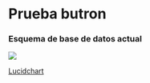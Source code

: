 <h1>Prueba butron</h1>

<h3>Esquema de base de datos actual</h3><img src="https://lh3.googleusercontent.com/ssz2Tt0oI4AeS3RmIgl-MDS4Djxc6A7rCer1b82EvFOi_6y_RtuDF73F8-2ISIeAbfX9YvthI96C7EhhG6EfUXVgPuFNqDQWMJrNzeTtz9T6ZJBqBKzpQnPJBtmLFjtWXgTbc4oR6zRatVzlmH7PgmVPw4_fsGaXZ_SLrKelEp5Va-aPT41K-RecYK1JjVCKVA6pJBqOxm06fj_a2jU-AAfwQNNy0EFgLCo7wZAYeh07xZFtpK54Gx_jcKBGS_-NC8bAC2hpGWTsZzOT8Q_fNkwqCPif5e9jYOyOByIPb0caL5GALTkv2a0JgNQvQdvxTEx3dUxHjfoz9-cWOSeG5y7g78opynDn_moYn8pU-xj_EXOYNwnIvypEBQeRxeJHEWgRBq0iZGgbdB--trHAiUoUflus1I_g-SDF-xGG3GpNvGs02ploL2IJSp0QQ1LJ4AZi6doSfW08tnGAlPZ7wGGLYQa2hB4m77gtMAhrX2k9di5V03kQYBdDaudJkcPE-BeEZvSvfvRVTy6TJ1t3TSwQI0FV6xhkNwP1GTUlLtGWAeQS4kHBtosvIWBmGT5WL7bPDozmChw1wztkxx2BPFhq7SR0tvxAdLM59B2TmYitGPapMEuD9xTE07jtGPpjhes961JydLmPzU-QAXAIcNEM2CsluQ=w846-h793-no">

<a href="https://www.lucidchart.com/invitations/accept/f4724e05-92be-4912-bed2-32b778e905e9">Lucidchart</a>
